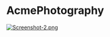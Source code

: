 # AcmePhotography

[![Screenshot-2.png](https://i.postimg.cc/rmp9tx1f/Screenshot-2.png)](https://postimg.cc/94v964N9)
